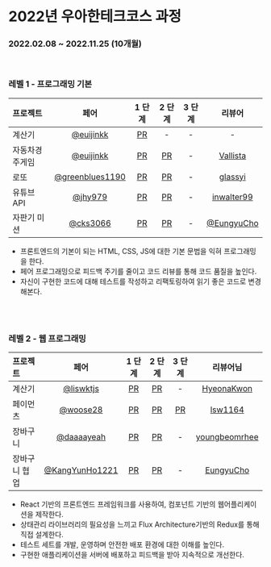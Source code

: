 # 2022년 우아한테크코스 과정
### 2022.02.08 ~ 2022.11.25 (10개월)

<br />

### 레벨 1 - 프로그래밍 기본
| 프로젝트       |                     페어                     |                                  1 단계                                   |                                   2 단계                                   | 3 단계 |                      리뷰어                      |
| :------------- | :------------------------------------------: | :-----------------------------------------------------------------------: | :------------------------------------------------------------------------: | :----: | :------------------------------------------------: |
| 계산기         |      [@euijinkk](https://github.com/euijinkk)      |    [PR](https://github.com/woowacourse/javascript-calculator/pull/20)     |                                     -                                      |   -    |                         -                          |
| 자동차경주게임 |      [@euijinkk](https://github.com/euijinkk)      |     [PR](https://github.com/woowacourse/javascript-racingcar/pull/81)     |     [PR](https://github.com/woowacourse/javascript-racingcar/pull/124)     |   -    | [Vallista](https://github.com/Vallista) |
| 로또           |     [@greenblues1190](https://github.com/greenblues1190)     |       [PR](https://github.com/woowacourse/javascript-lotto/pull/102)       |       [PR](https://github.com/woowacourse/javascript-lotto/pull/146)       |   -    | [glassyi](https://github.com/glassyi) |
| 유튜브API      |    [@jhy979](https://github.com/jhy979)    | [PR](https://github.com/woowacourse/javascript-youtube-classroom/pull/102) | [PR](https://github.com/woowacourse/javascript-youtube-classroom/pull/125) |   -    |      [inwalter99](https://github.com/inwalter99)      |
| 자판기 미션    | [@cks3066](https://github.com/cks3066) |  [PR](https://github.com/woowacourse/javascript-vendingmachine/pull/22)   |   [PR](https://github.com/woowacourse/javascript-vendingmachine/pull/50)   |   -    |     [@EungyuCho](https://github.com/EungyuCho)     |

- 프론트엔드의 기본이 되는 HTML, CSS, JS에 대한 기본 문법을 익혀 프로그래밍을 한다.
- 페어 프로그래밍으로 피드백 주기를 줄이고 코드 리뷰를 통해 코드 품질을 높인다.
- 자신이 구현한 코드에 대해 테스트를 작성하고 리팩토링하여 읽기 좋은 코드로 변경해본다.

<br />
<br />

### 레벨 2 - 웹 프로그래밍

| 프로젝트      |                                             페어                                              |                                1 단계                                 |                                2 단계                                 |                                                     3 단계                                                      |                                    리뷰어님                                     |
| :------------ | :-------------------------------------------------------------------------------------------: | :-------------------------------------------------------------------: | :-------------------------------------------------------------------: | :-------------------------------------------------------------------------------------------------------------: | :-----------------------------------------------------------------------------: |
| 계산기        |                           [@liswktjs](https://github.com/liswktjs)                            |     [PR](https://github.com/woowacourse/react-calculator/pull/12)      |     [PR](https://github.com/woowacourse/react-calculator/pull/58)     |                                                        -                                                        |                     [HyeonaKwon](https://github.com/HyeonaKwon)                      |
| 페이먼츠      |                         [@woose28](https://github.com/airman5573)                          |      [PR](https://github.com/woowacourse/react-payments/pull/97)      |     [PR](https://github.com/woowacourse/react-payments/pull/120)      | [PR](https://github.com/woowacourse/react-payments/pull/161) |                     [lsw1164](https://github.com/lsw1164)                      |
| 장바구니      | [@daaaayeah](https://github.com/daaaayeah) |   [PR](https://github.com/woowacourse/react-shopping-cart/pull/76)    |   [PR](https://github.com/woowacourse/react-shopping-cart/pull/120)   |                                                        -                                                        | [youngbeomrhee](https://github.com/youngbeomrhee) |
| 장바구니 협업 |                          [@KangYunHo1221](https://github.com/KangYunHo1221)                           | [PR](https://github.com/woowacourse/react-shopping-cart-prod/pull/33)  | [PR](https://github.com/woowacourse/react-shopping-cart-prod/pull/61) |                                                        -                                                        |                    [EungyuCho](https://github.com/EungyuCho)  |


- React 기반의 프론트엔드 프레임워크를 사용하여, 컴포넌트 기반의 웹어플리케이션을 제작한다.
- 상태관리 라이브러리의 필요성을 느끼고 Flux Architecture기반의 Redux를 통해 직접 설계한다.
- 테스트 세트를 개발, 운영하며 안전한 배포 환경에 대한 이해를 높인다.
- 구현한 애플리케이션을 서버에 배포하고 피드백을 받아 지속적으로 개선한다.

